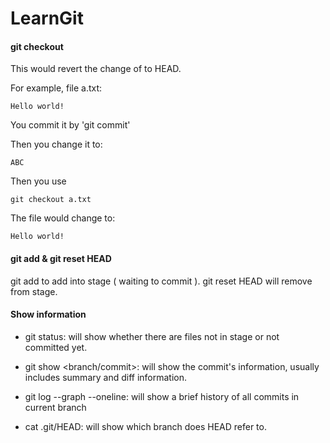 LearnGit
========

#### git checkout <file>

This would revert the change of <file> to HEAD.

For example, file a.txt:
```
Hello world!
```
You commit it by 'git commit'

Then you change it to:
```
ABC
```
Then you use 
```
git checkout a.txt
```
The file would change to:
```
Hello world!
```

#### git add <file> & git reset HEAD <file>
git add to add <file> into stage ( waiting to commit ). git reset HEAD <file> will remove <file> from stage.

#### Show information

* git status: will show whether there are files not in stage or not committed yet.

* git show <branch/commit>: will show the commit's information, usually includes summary and diff information.

* git log --graph --oneline: will show a brief history of all commits in current branch

* cat .git/HEAD: will show which branch does HEAD refer to.

 
